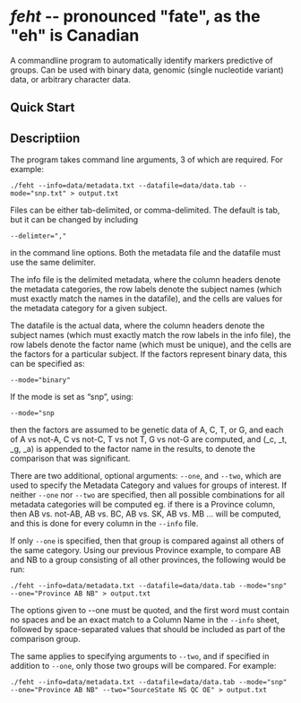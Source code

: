 # **_feht_** -- pronounced "fate", as the "eh" is Canadian

A commandline program to automatically identify markers predictive of groups. Can be used with binary data, genomic (single nucleotide variant) data, or arbitrary character data.

## Quick Start


## Descriptiion

The program takes command line arguments, 3 of which are required. For example:

    ./feht --info=data/metadata.txt --datafile=data/data.tab --mode="snp.txt" > output.txt
 
Files can be either tab-delimited, or comma-delimited. The default is tab, but it can be changed by including
 
    --delimter=","
             
in the command line options. Both the metadata file and the datafile must use the same delimiter.
 
The info file is the delimited metadata, where the column headers denote the metadata categories, the row labels denote the subject names (which must exactly match the names in the datafile), and the cells are values for the metadata category for a given subject.
 
The datafile is the actual data, where the column headers denote the subject names (which must exactly match the row labels in the info file), the row labels denote the factor name (which must be unique), and the cells are the factors for a particular subject. If the factors represent binary data, this can be specified as:

    --mode="binary"
 
If the mode is set as “snp”, using:
 
    --mode="snp
 
 then the factors are assumed to be genetic data of A, C, T, or G, and each of A vs not-A, C vs not-C, T vs not T, G vs not-G are computed, and (_c, _t, _g, _a) is appended to the factor name in the results, to denote the comparison that was significant.
 
There are two additional, optional arguments: `--one`, and `--two`, which are used to specify the Metadata Category and values for groups of interest. If neither `--one` nor `--two` are specified, then all possible combinations for all metadata categories will be computed eg. if there is a Province column, then AB vs. not-AB, AB vs. BC, AB vs. SK, AB vs. MB ... will be computed, and this is done for every column in the `--info` file.
 
If only `--one` is specified, then that group is compared against all others of the same category. Using our previous Province example, to compare AB and NB to a group consisting of all other provinces, the following would be run:

    ./feht --info=data/metadata.txt --datafile=data/data.tab --mode="snp" --one="Province AB NB" > output.txt
 
The options given to --one must be quoted, and the first word must contain no spaces and be an exact match to a Column Name in the `--info` sheet, followed by space-separated values that should be included as part of the comparison group.
 
The same applies to specifying arguments to `--two`, and if specified in addition to `--one`, only those two groups will be compared. For example:

    ./feht --info=data/metadata.txt --datafile=data/data.tab --mode="snp" --one="Province AB NB" --two="SourceState NS QC OE" > output.txt
